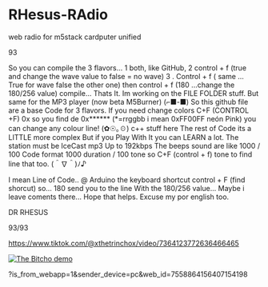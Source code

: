 # RHesus-RAdio
web radio for m5stack cardputer unified 

93


So you can compile the 3 flavors... 
1 both, like GitHub, 
2 control + f (true and change the wave  value to false = no wave)
3 . Control + f ( same ... True for wave false the other one) then control + f (180 ...change the 180/256 value) compile... 
Thats It. Im working on the FILE FOLDER stuff. But same for the MP3 player (now beta M5Burner) (⁠⌐⁠■⁠-⁠■⁠)
So this github file are a base Code for 3 flavors. If you need change colors C+F (CONTROL +F) 0x so you find de 0x****** (*=rrggbb i mean 0xFF00FF neón Pink) you can change any colour line! (⁠✿⁠☉⁠｡⁠☉⁠)
c++ stuff here
The rest of Code its a LITTLE more complex But if you Play With It you can LEARN a lot.  The station must be IceCast mp3 Up to 192kbps 
The beeps sound are like 1000 / 100 Code format
1000 duration / 100 tone  so C+F (control + f) tone to find line that too. (⁠＾⁠∇⁠＾⁠)⁠ﾉ⁠♪

I mean Line of Code.. 
@ Arduino the keyboard shortcut control + F (find shorcut) so... 180 send you to the line With the 180/256 value... Maybe i leave coments there...
 Hope that helps. Excuse my por english too.

 DR RHESUS

 93/93

https://www.tiktok.com/@xthetrinchox/video/7364123772636466465

[![The Bitcho demo](demo.gif)](https://www.tiktok.com/@xthetrinchox/video/7381116628525731104)

?is_from_webapp=1&sender_device=pc&web_id=7558864156407154198
